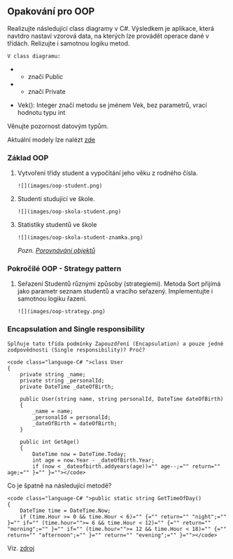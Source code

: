 ## Opakování pro OOP

Realizujte následující class diagramy v C#. Výsledkem je aplikace, která navtdro nastaví vzorová data, na kterých lze provádět operace dané v třídách. Relizujte i samotnou logiku metod.

    V class diagramu:

*   + značí Public

*   - značí Private

*   Vek(): Integer značí metodu se jménem Vek, bez parametrů, vrací hodnotu typu int

 Věnujte pozornost datovým typům. 

 Aktuální modely lze nalézt [zde](https://repository.genmymodel.com/david.maly) 

### Základ OOP

1.  Vytvoření třídy student a vypočítání jeho věku z rodného čísla.

        ![](images/oop-student.png)

2.  Studenti studující ve škole.

        ![](images/oop-skola-student.png)

3.  Statistiky studentů ve škole

        ![](images/oop-skola-student-znamka.png)
    *Pozn. [Porovnávání objektů](../csharp/#porovnavani-objektu)*

### Pokročilé OOP - Strategy pattern

1.  Seřazení Studentů různými způsoby (strategiemi). Metoda Sort přijímá jako parametr seznam studentů a vracího seřazený. Implementujte i samotnou logiku řazení.

        ![](images/oop-strategy.png)

### Encapsulation and Single responsibility 

	Splňuje tato třída podmínky Zapouzdření (Encapsulation) a pouze jedné zodpovědnosti (Single responsibility)? Proč?

    <code class="language-C# ">class User
    {
        private string _name;
        private string _personalId;
        private DateTime _dateOfBirth;

        public User(string name, string personalId, DateTime dateOfBirth)
        {
            _name = name;
            _personalId = personalId;
            _dateOfBirth = dateOfBirth;
        }

        public int GetAge()
        {
            DateTime now = DateTime.Today;
            int age = now.Year - _dateOfBirth.Year;
            if (now < _dateofbirth.addyears(age))="" age--;="" return="" age;="" }="" }=""></code>

 Co je špatně na následující metodě? 

    <code class="language-C# ">public static string GetTimeOfDay()
    {
        DateTime time = DateTime.Now;
        if (time.Hour >= 0 && time.Hour < 6)="" {="" return="" "night";="" }="" if="" (time.hour="">= 6 && time.Hour < 12)="" {="" return="" "morning";="" }="" if="" (time.hour="">= 12 && time.Hour < 18)="" {="" return="" "afternoon";="" }="" return="" "evening";="" }=""></code>

Viz. [zdroj](https://www.toptal.com/qa/how-to-write-testable-code-and-why-it-matters)
